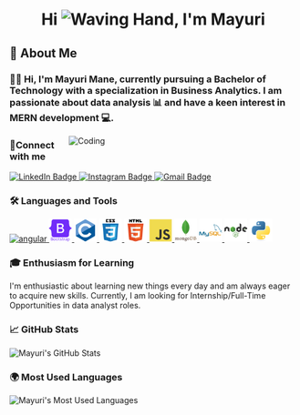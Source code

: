 <h1 align="center">Hi <img src="https://em-content.zobj.net/source/noto-emoji-animations/344/waving-hand_1f44b.gif" alt="Waving Hand" width="30" height="30"/>, I'm Mayuri</h1>

<h2 align="left"> 🌟 About Me</h2>
<h3 align="left">👩‍💻 Hi, I'm Mayuri Mane, currently pursuing a Bachelor of Technology with a specialization in Business Analytics. I am passionate about data analysis 📊 and have a keen interest in MERN development 💻.</h3>
<img align="right" alt="Coding" width="400" src="https://user-images.githubusercontent.com/74038190/236119160-976a0405-caa7-470c-9356-16d43402ea0a.gif">

<h3 align="left"> 📱Connect with me</h3>
<p align="left">
<a href="https://linkedin.com/in/mayuri-mane" target="_blank">
  <img src="https://img.shields.io/badge/LinkedIn-MayuriMane-0A66C2?style=flat&logo=linkedin" alt="LinkedIn Badge"/>
</a>
<a href="https://instagram.com/mayurii_25" target="_blank">
  <img src="https://img.shields.io/badge/Instagram-@mayurii_25-E4405F?style=flat&logo=instagram" alt="Instagram Badge"/>
</a>
<a href="mailto:mayurimane556@gmail.com" target="_blank">
  <img src="https://img.shields.io/badge/Gmail-mayurimane556@gmail.com-D14836?style=flat&logo=gmail" alt="Gmail Badge"/>
</a>
</p>

<h3 align="left"> 🛠️ Languages and Tools</h3>
<p align="left"> 
<a href="https://angular.io" target="_blank" rel="noreferrer"> <img src="https://angular.io/assets/images/logos/angular/angular.svg" alt="angular" width="40" height="40"/> </a> 
<a href="https://getbootstrap.com" target="_blank" rel="noreferrer"> <img src="https://raw.githubusercontent.com/devicons/devicon/master/icons/bootstrap/bootstrap-plain-wordmark.svg" alt="bootstrap" width="40" height="40"/> </a> 
<a href="https://www.cprogramming.com/" target="_blank" rel="noreferrer"> <img src="https://raw.githubusercontent.com/devicons/devicon/master/icons/c/c-original.svg" alt="c" width="40" height="40"/> </a> 
<a href="https://www.w3schools.com/css/" target="_blank" rel="noreferrer"> <img src="https://raw.githubusercontent.com/devicons/devicon/master/icons/css3/css3-original-wordmark.svg" alt="css3" width="40" height="40"/> </a> 
<a href="https://www.w3.org/html/" target="_blank" rel="noreferrer"> <img src="https://raw.githubusercontent.com/devicons/devicon/master/icons/html5/html5-original-wordmark.svg" alt="html5" width="40" height="40"/> </a> 
<a href="https://developer.mozilla.org/en-US/docs/Web/JavaScript" target="_blank" rel="noreferrer"> <img src="https://raw.githubusercontent.com/devicons/devicon/master/icons/javascript/javascript-original.svg" alt="javascript" width="40" height="40"/> </a> 
<a href="https://www.mongodb.com/" target="_blank" rel="noreferrer"> <img src="https://raw.githubusercontent.com/devicons/devicon/master/icons/mongodb/mongodb-original-wordmark.svg" alt="mongodb" width="40" height="40"/> </a> 
<a href="https://www.mysql.com/" target="_blank" rel="noreferrer"> <img src="https://raw.githubusercontent.com/devicons/devicon/master/icons/mysql/mysql-original-wordmark.svg" alt="mysql" width="40" height="40"/> </a> 
<a href="https://nodejs.org" target="_blank" rel="noreferrer"> <img src="https://raw.githubusercontent.com/devicons/devicon/master/icons/nodejs/nodejs-original-wordmark.svg" alt="nodejs" width="40" height="40"/> </a> 
<a href="https://www.python.org" target="_blank" rel="noreferrer"> <img src="https://raw.githubusercontent.com/devicons/devicon/master/icons/python/python-original.svg" alt="python" width="40" height="40"/> </a> 
</p>

<h3 align="left"> 🎓 Enthusiasm for Learning</h3>
<p align="left">
  I'm enthusiastic about learning new things every day and am always eager to acquire new skills. Currently, I am looking for Internship/Full-Time Opportunities in data analyst roles.
</p>

<h3 align="left"> 📈 GitHub Stats</h3>
<p align="left">
  <img src="https://github-readme-stats.vercel.app/api?username=Mayyuriii&show_icons=true&theme=radical" alt="Mayuri's GitHub Stats"/>
</p>

<h3 align="left"> 🌍 Most Used Languages</h3>
<p align="left">
  <img src="https://github-readme-stats.vercel.app/api/top-langs/?username=Mayyuriii&layout=compact&theme=radical&langs_count=5&hide=java,php&exclude_repo=Mayyuriii/PowerBI-Dashboard" alt="Mayuri's Most Used Languages"/>
</p>


